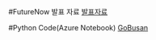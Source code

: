 #FutureNow 발표 자료
[발표자료](https://github.com/KoreaEva/AI/blob/master/Presentation/Data/20181107%20%EB%B0%B0%EC%9B%8C%EC%84%9C%20%EB%B0%94%EB%A1%9C%EC%93%B0%EB%8A%94%20Microsoft%EC%9D%98%20%EC%9D%B8%EA%B3%B5%EC%A7%80%EB%8A%A5%203%EC%A2%85%EC%84%B8%ED%8A%B8.pdf)

#Python Code(Azure Notebook)
[GoBusan](https://notebooks.azure.com/youngwook/libraries/GoBusan)